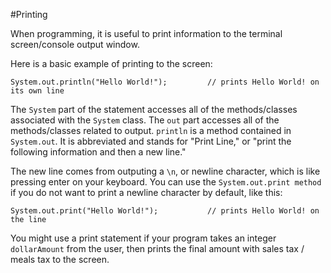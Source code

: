 #Printing

When programming, it is useful to print information to the terminal screen/console output window. 

Here is a basic example of printing to the screen: 
  
    System.out.println("Hello World!");         // prints Hello World! on its own line

The `System` part of the statement accesses all of the methods/classes associated with the `System` <word data-key="class">class</word>. The `out` part accesses all of the methods/classes related to output. `println` is a method contained in `System.out`. It is abbreviated and stands for "Print Line," or "print the following information and then a new line." 

The new line comes from outputing a `\n`, or newline character, which is like pressing enter on your keyboard. You can use the `System.out.print method` if you do not want to print a newline character by default, like this:

    System.out.print("Hello World!");           // prints Hello World! on the line

You might use a print statement if your program takes an integer `dollarAmount` from the user, then prints the final amount with sales tax / meals tax to the screen. 
